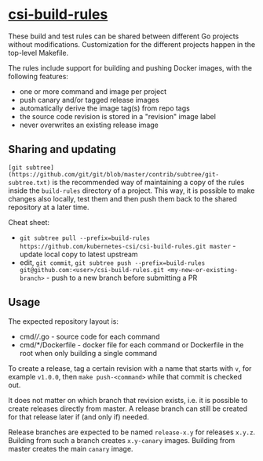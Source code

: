 # [csi-build-rules](https://github.com/kubernetes-csi/csi-build-rules)

These build and test rules can be shared between different Go projects
without modifications. Customization for the different projects happen
in the top-level Makefile.

The rules include support for building and pushing Docker images, with
the following features:
 - one or more command and image per project
 - push canary and/or tagged release images
 - automatically derive the image tag(s) from repo tags
 - the source code revision is stored in a "revision" image label
 - never overwrites an existing release image

Sharing and updating
--------------------

`[git subtree](https://github.com/git/git/blob/master/contrib/subtree/git-subtree.txt)`
is the recommended way of maintaining a copy of the rules inside the
`build-rules` directory of a project. This way, it is possible to make
changes also locally, test them and then push them back to the shared
repository at a later time.

Cheat sheet:

- `git subtree pull --prefix=build-rules https://github.com/kubernetes-csi/csi-build-rules.git master` - update local copy to latest upstream
- edit, `git commit`, `git subtree push --prefix=build-rules git@github.com:<user>/csi-build-rules.git <my-new-or-existing-branch>` - push to a new branch before submitting a PR

Usage
-----

The expected repository layout is:
 - cmd/*/*.go - source code for each command
 - cmd/*/Dockerfile - docker file for each command or
   Dockerfile in the root when only building a single command

To create a release, tag a certain revision with a name that
starts with `v`, for example `v1.0.0`, then `make push-<command>`
while that commit is checked out.

It does not matter on which branch that revision exists, i.e. it is
possible to create releases directly from master. A release branch can
still be created for that release later if (and only if) needed.

Release branches are expected to be named `release-x.y` for releases
`x.y.z`. Building from such a branch creates `x.y-canary`
images. Building from master creates the main `canary` image.
